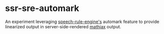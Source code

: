 # ssr-sre-automark

An experiment leveraging [speech-rule-engine's](https://github.com/zorkow/speech-rule-engine/) automark feature to provide linearized output in server-side-rendered [mathjax](https://github.com/mathjax/mathjax/) output.
